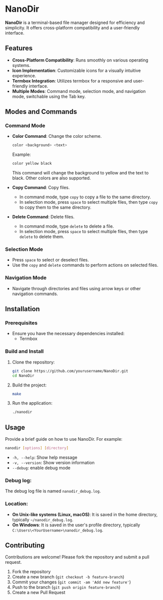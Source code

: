 # NanoDir

**NanoDir** is a terminal-based file manager designed for efficiency and simplicity. It offers cross-platform compatibility and a user-friendly interface.

## Features

- **Cross-Platform Compatibility**: Runs smoothly on various operating systems.
- **Icon Implementation**: Customizable icons for a visually intuitive experience.
- **Termbox Integration**: Utilizes termbox for a responsive and user-friendly interface.
- **Multiple Modes**: Command mode, selection mode, and navigation mode, switchable using the Tab key.

## Modes and Commands

### Command Mode

- **Color Command**: Change the color scheme.
  ```sh
  color <background> <text>
  ```
  Example:
  ```sh
  color yellow black
  ```
  This command will change the background to yellow and the text to black. Other colors are also supported.

- **Copy Command**: Copy files.
  - In command mode, type `copy` to copy a file to the same directory.
  - In selection mode, press `space` to select multiple files, then type `copy` to copy them to the same directory.

- **Delete Command**: Delete files.
  - In command mode, type `delete` to delete a file.
  - In selection mode, press `space` to select multiple files, then type `delete` to delete them.

### Selection Mode

- Press `space` to select or deselect files.
- Use the `copy` and `delete` commands to perform actions on selected files.

### Navigation Mode

- Navigate through directories and files using arrow keys or other navigation commands.

## Installation

### Prerequisites

- Ensure you have the necessary dependencies installed:
  - Termbox

### Build and Install

1. Clone the repository:
    ```sh
    git clone https://github.com/yourusername/NanoDir.git
    cd NanoDir
    ```

2. Build the project:
    ```sh
    make
    ```

3. Run the application:
    ```sh
    ./nanodir
    ```

## Usage

Provide a brief guide on how to use NanoDir. For example:

```sh
nanodir [options] [directory]
```

- `-h, --help`: Show help message
- `-v, --version`: Show version information
- `--debug`: enable debug mode

### Debug log:
The debug log file is named `nanodir_debug.log`. 

### Location:
- **On Unix-like systems (Linux, macOS)**: It is saved in the home directory, typically `~/nanodir_debug.log`.
- **On Windows**: It is saved in the user's profile directory, typically `C:\Users\<YourUsername>\nanodir_debug.log`.


## Contributing

Contributions are welcome! Please fork the repository and submit a pull request.

1. Fork the repository
2. Create a new branch (`git checkout -b feature-branch`)
3. Commit your changes (`git commit -am 'Add new feature'`)
4. Push to the branch (`git push origin feature-branch`)
5. Create a new Pull Request


